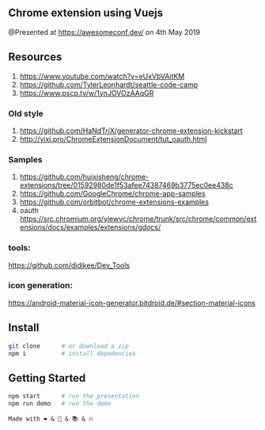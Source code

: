 ## Chrome extension using Vuejs

@Presented at https://awesomeconf.dev/ on 4th May 2019

## Resources
1. https://www.youtube.com/watch?v=eUxVbVAitKM
2. https://github.com/TylerLeonhardt/seattle-code-camp
3. https://www.pscp.tv/w/1ynJOVOzAAqGR


### Old style
1. https://github.com/HaNdTriX/generator-chrome-extension-kickstart
2. http://yixi.pro/ChromeExtensionDocument/tut_oauth.html

### Samples
1. https://github.com/huixisheng/chrome-extensions/tree/01592980de1f53afee74387469b3775ec0ee438c
2. https://github.com/GoogleChrome/chrome-app-samples
3. https://github.com/orbitbot/chrome-extensions-examples
4. oauth https://src.chromium.org/viewvc/chrome/trunk/src/chrome/common/extensions/docs/examples/extensions/gdocs/

### tools:
https://github.com/didikee/Dev_Tools
### icon generation:
https://android-material-icon-generator.bitdroid.de/#section-material-icons


## Install

```bash
git clone      # or download a zip
npm i          # install depedencies
```

## Getting Started

```bash
npm start      # run the presentation
npm run demo   # run the demo
```

```
Made with ❤️ & 🔧 & 📚 & 🔥
```